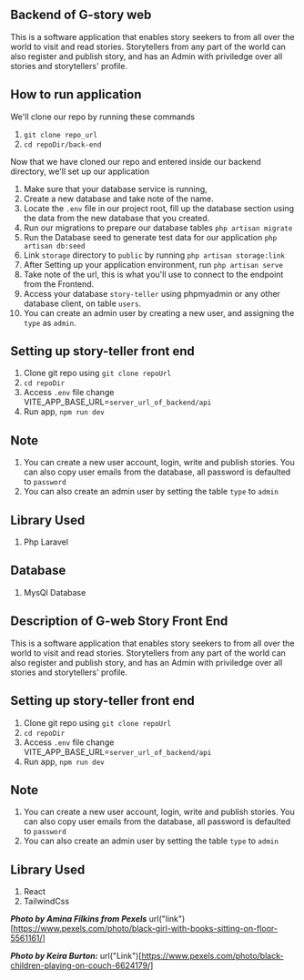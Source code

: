## Backend of G-story web

This is a software application that enables story seekers to from all over the world to visit and read stories. 
Storytellers from any part of the world can also register and publish story, and has an Admin with priviledge over all stories and storytellers' profile.

## How to run application

We'll clone our repo by running these commands

1. `git clone repo_url` 
2. `cd repoDir/back-end` 

Now that  we have cloned our repo and entered inside our backend directory, we'll set up our application 

1. Make sure that your database service is running, 
2. Create a new database and take note of the name.
3. Locate the `.env` file in our project root, fill up the database section using the data from the new database that you created. 
4. Run our migrations to prepare our database tables `php artisan migrate`
5. Run the Database seed to generate test data for our application `php artisan db:seed`
6. Link `storage` directory to `public`  by running `php artisan storage:link` 
7. After Setting up your application environment, run `php artisan serve`  
8. Take note of the url, this is what you'll use to connect to the endpoint from the Frontend.
9. Access your database `story-teller` using phpmyadmin or any  other database client, on table `users`.
10. You can create an admin user by creating a new user, and assigning the `type` as `admin`.

## Setting up story-teller front end 

1. Clone git repo using `git clone repoUrl`
2. `cd repoDir`
3. Access `.env` file change VITE_APP_BASE_URL=`server_url_of_backend/api` 
4. Run app, `npm run dev`

## Note 
1. You can create a new user account, login, write and publish stories.
You can also copy user emails from the database, all password is defaulted to `password` 
2. You can also create an admin user by setting the table `type` to `admin`

## Library Used
1. Php Laravel

## Database
1. MysQl Database


## Description of G-web Story Front End
This is a software application that enables story seekers to from all over the world to visit and read stories. 
Storytellers from any part of the world can also register and publish story, and has an Admin with priviledge over all stories and storytellers' profile.

## Setting up story-teller front end 
1. Clone git repo using `git clone repoUrl`
2. `cd repoDir`
3. Access `.env` file change VITE_APP_BASE_URL=`server_url_of_backend/api` 
4. Run app, `npm run dev`

## Note 
1. You can create a new user account, login, write and publish stories.
You can also copy user emails from the database, all password is defaulted to `password` 
2. You can also create an admin user by setting the table `type` to `admin`

## Library Used
1. React
2. TailwindCss

**_Photo by Amina Filkins from Pexels_** url("link")[https://www.pexels.com/photo/black-girl-with-books-sitting-on-floor-5561161/]

**_Photo by Keira Burton:_** url("Link")[https://www.pexels.com/photo/black-children-playing-on-couch-6624179/]

